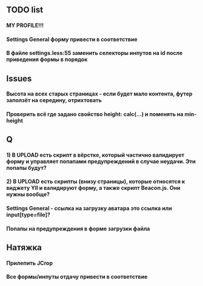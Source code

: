 ## TODO list

#### MY PROFILE!!!
#### Settings General форму привести в соответствие
#### В файле settings.less:55 заменить селекторы инпутов на id после приведения формы в порядок


## Issues

#### Высота на всех старых страницах - если будет мало контента, футер заползёт на середину, отрихтовать
#### Проверить всё где задано свойство height: calc(...) и поменять на min-height


## Q

#### 1) В UPLOAD есть скрипт в вёрстке, который частично валидирует форму и управляет попапами предупреждений в случае неудачи. Эти попапы будут?
#### 2) В UPLOAD есть скрипты (внизу страницы), которые относятся к виджету YII и валидируют форму, а также скрипт Beacon.js. Они нужны вообще?
#### Settings General - ссылка на загрузку аватара это ссылка или input[type=file]?
#### Попапы на предупреждения в форме загрузки файла

## Натяжка

#### Прилепить JCrop
#### Все формы/инпуты отдачу привести в соответствие

